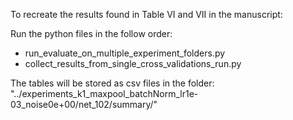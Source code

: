 To recreate the results found in Table VI and VII in the manuscript:

Run the python files in the follow order:
- run_evaluate_on_multiple_experiment_folders.py
- collect_results_from_single_cross_validations_run.py

The tables will be stored as csv files in the folder: "../experiments_k1_maxpool_batchNorm_lr1e-03_noise0e+00/net_102/summary/"
